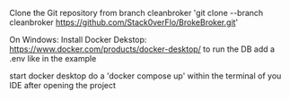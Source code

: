 Clone the Git repository from branch cleanbroker
'git clone --branch cleanbroker https://github.com/Stack0verFlo/BrokeBroker.git'

On Windows: Install Docker Dekstop: https://www.docker.com/products/docker-desktop/ to run the DB
add a .env like in the example


start docker desktop
do a 'docker compose up' within the terminal of you IDE after opening the project



